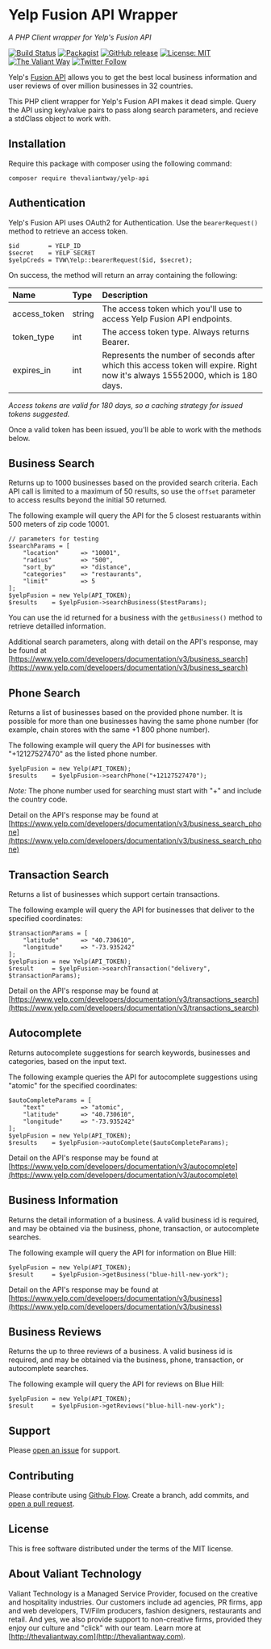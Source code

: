 # Yelp Fusion API Wrapper
_A PHP Client wrapper for Yelp's Fusion API_

[![Build Status](https://travis-ci.org/ValiantTechnology/yelp-php.svg?branch=master)](https://travis-ci.org/ValiantTechnology/yelp-php)
[![Packagist](https://img.shields.io/packagist/v/thevaliantway/yelp-php.svg)](https://packagist.org/packages/thevaliantway/yelp-php)
[![GitHub release](https://img.shields.io/github/release/valianttechnology/yelp-php.svg)](https://github.com/ValiantTechnology/yelp-php)
[![License: MIT](https://img.shields.io/badge/License-MIT-yellow.svg)](https://opensource.org/licenses/MIT)
[![The Valiant Way](https://img.shields.io/badge/the%20valiant-way-orange.svg)](http://thevaliantway.com)
[![Twitter Follow](https://img.shields.io/twitter/follow/thevaliantway.svg?style=social&label=Follow)](https://twitter.com/thevaliantway)

Yelp's [Fusion API](https://www.yelp.com/developers/documentation/v3) allows you to get the best local business information and user reviews of over million businesses in 32 countries. 

This PHP client wrapper for Yelp's Fusion API makes it dead simple. Query the API using key/value pairs to pass along search parameters, and recieve a stdClass object to work with.

## Installation
Require this package with composer using the following command:
 ```
 composer require thevaliantway/yelp-api
 ```
 
 ## Authentication
Yelp's Fusion API uses OAuth2 for Authentication. Use the `bearerRequest()` method to retrieve an access token.
```
$id        = YELP_ID
$secret    = YELP SECRET
$yelpCreds = TVW\Yelp::bearerRequest($id, $secret);
```
On success, the method will return an array containing the following:

|Name          |Type    |Description                                                                                                                    |
|:------------ |:-------|:------------------------------------------------------------------------------------------------------------------------------|
| access_token | string | The access token which you'll use to access Yelp Fusion API endpoints.                                                        |
| token_type   | int    | The access token type. Always returns Bearer.                                                                                 |
| expires_in   | int    | Represents the number of seconds after which this access token will expire. Right now it's always 15552000, which is 180 days.|

_Access tokens are valid for 180 days, so a caching strategy for issued tokens suggested._

Once a valid token has been issued, you'll be able to work with the methods below.

## Business Search
Returns up to 1000 businesses based on the provided search criteria. Each API call is limited to a maximum of 50 results, so use the `offset` parameter to access results beyond the initial 50 returned.

The following example will query the API for the 5 closest restuarants within 500 meters of zip code 10001.
```
// parameters for testing
$searchParams = [
    "location"      => "10001",
    "radius"        => "500",
    "sort_by"       => "distance",
    "categories"    => "restaurants",
    "limit"         => 5
];
$yelpFusion = new Yelp(API_TOKEN);
$results    = $yelpFusion->searchBusiness($testParams);
```
You can use the id returned for a business with the `getBusiness()` method to retrieve detailled information.

Additional search parameters, along with detail on the API's response, may be found at [https://www.yelp.com/developers/documentation/v3/business_search](https://www.yelp.com/developers/documentation/v3/business_search)

## Phone Search
Returns a list of businesses based on the provided phone number. It is possible for more than one businesses having the same phone number (for example, chain stores with the same +1 800 phone number).

The following example will query the API for businesses with "+12127527470" as the listed phone number.
```
$yelpFusion = new Yelp(API_TOKEN);
$results    = $yelpFusion->searchPhone("+12127527470");
```
*Note:* The phone number used for searching must start with "+" and include the country code.

Detail on the API's response may be found at [https://www.yelp.com/developers/documentation/v3/business_search_phone](https://www.yelp.com/developers/documentation/v3/business_search_phone)

## Transaction Search
Returns a list of businesses which support certain transactions.

The following example will query the API for businesses that deliver to the specified coordinates:
```
$transactionParams = [
    "latitude"      => "40.730610",
    "longitude"     => "-73.935242"
];
$yelpFusion = new Yelp(API_TOKEN);
$result     = $yelpFusion->searchTransaction("delivery", $transactionParams);
```

Detail on the API's response may be found at [https://www.yelp.com/developers/documentation/v3/transactions_search](https://www.yelp.com/developers/documentation/v3/transactions_search)

## Autocomplete
Returns autocomplete suggestions for search keywords, businesses and categories, based on the input text.

The following example queries the API for autocomplete suggestions using "atomic" for the specified coordinates:
```
$autoCompleteParams = [
    "text"          => "atomic",
    "latitude"      => "40.730610",
    "longitude"     => "-73.935242"
];
$yelpFusion = new Yelp(API_TOKEN);
$results    = $yelpFusion->autoComplete($autoCompleteParams);
```
Detail on the API's response may be found at [https://www.yelp.com/developers/documentation/v3/autocomplete](https://www.yelp.com/developers/documentation/v3/autocomplete)

## Business Information
Returns the detail information of a business. A valid business id is required, and may be obtained via the business, phone, transaction, or autocomplete searches.

The following example will query the API for information on Blue Hill:
```
$yelpFusion = new Yelp(API_TOKEN);
$result     = $yelpFusion->getBusiness("blue-hill-new-york");
```
Detail on the API's response may be found at [https://www.yelp.com/developers/documentation/v3/business](https://www.yelp.com/developers/documentation/v3/business)

## Business Reviews
Returns the up to three reviews of a business. A valid business id is required, and may be obtained via the business, phone, transaction, or autocomplete searches.

The following example will query the API for reviews on Blue Hill:
```
$yelpFusion = new Yelp(API_TOKEN);
$result     = $yelpFusion->getReviews("blue-hill-new-york");
```

## Support
Please [open an issue](https://github.com/fraction/readme-boilerplate/issues/new) for support.

## Contributing
Please contribute using [Github Flow](https://guides.github.com/introduction/flow/). Create a branch, add commits, and [open a pull request](https://github.com/valianttechnology/yelp-php/compare/).

## License
This is free software distributed under the terms of the MIT license.

## About Valiant Technology
Valiant Technology is a Managed Service Provider, focused on the creative and hospitality industries. Our customers include ad agencies, PR firms, app and web developers, TV/Film producers, fashion designers, restaurants and retail. And yes, we also provide support to non-creative firms, provided they enjoy our culture and "click" with our team. Learn more at [http://thevaliantway.com](http://thevaliantway.com).
 